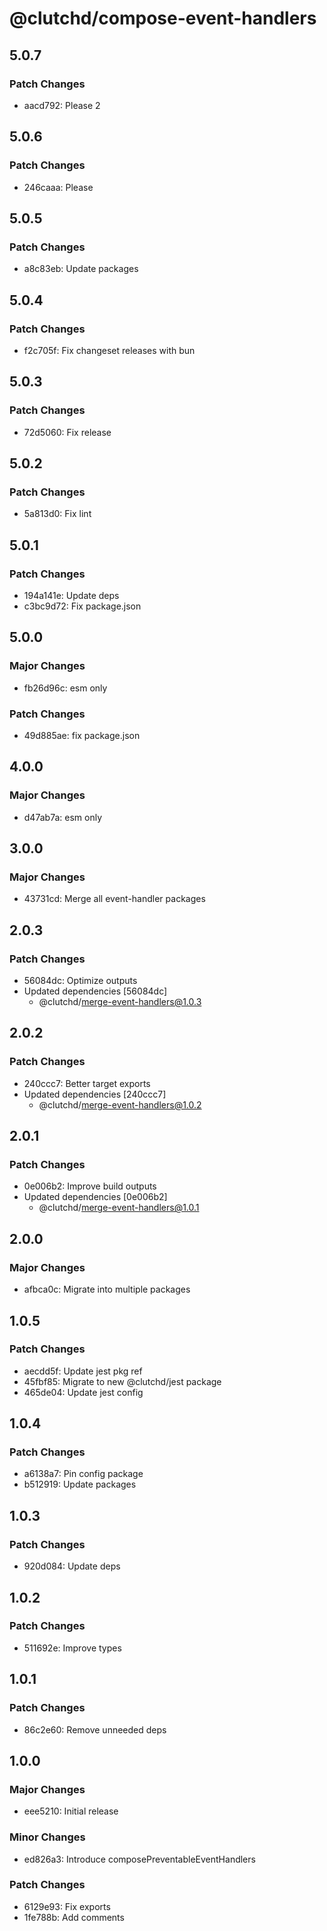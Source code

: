 # @clutchd/compose-event-handlers

## 5.0.7

### Patch Changes

- aacd792: Please 2

## 5.0.6

### Patch Changes

- 246caaa: Please

## 5.0.5

### Patch Changes

- a8c83eb: Update packages

## 5.0.4

### Patch Changes

- f2c705f: Fix changeset releases with bun

## 5.0.3

### Patch Changes

- 72d5060: Fix release

## 5.0.2

### Patch Changes

- 5a813d0: Fix lint

## 5.0.1

### Patch Changes

- 194a141e: Update deps
- c3bc9d72: Fix package.json

## 5.0.0

### Major Changes

- fb26d96c: esm only

### Patch Changes

- 49d885ae: fix package.json

## 4.0.0

### Major Changes

- d47ab7a: esm only

## 3.0.0

### Major Changes

- 43731cd: Merge all event-handler packages

## 2.0.3

### Patch Changes

- 56084dc: Optimize outputs
- Updated dependencies [56084dc]
  - @clutchd/merge-event-handlers@1.0.3

## 2.0.2

### Patch Changes

- 240ccc7: Better target exports
- Updated dependencies [240ccc7]
  - @clutchd/merge-event-handlers@1.0.2

## 2.0.1

### Patch Changes

- 0e006b2: Improve build outputs
- Updated dependencies [0e006b2]
  - @clutchd/merge-event-handlers@1.0.1

## 2.0.0

### Major Changes

- afbca0c: Migrate into multiple packages

## 1.0.5

### Patch Changes

- aecdd5f: Update jest pkg ref
- 45fbf85: Migrate to new @clutchd/jest package
- 465de04: Update jest config

## 1.0.4

### Patch Changes

- a6138a7: Pin config package
- b512919: Update packages

## 1.0.3

### Patch Changes

- 920d084: Update deps

## 1.0.2

### Patch Changes

- 511692e: Improve types

## 1.0.1

### Patch Changes

- 86c2e60: Remove unneeded deps

## 1.0.0

### Major Changes

- eee5210: Initial release

### Minor Changes

- ed826a3: Introduce composePreventableEventHandlers

### Patch Changes

- 6129e93: Fix exports
- 1fe788b: Add comments
